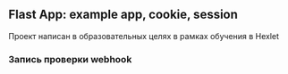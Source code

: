## Flast App: example app, cookie, session
Проект написан в образовательных целях в рамках обучения в Hexlet

### Запись проверки webhook